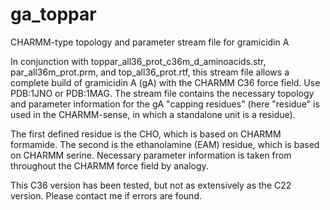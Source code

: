 # ga_toppar
CHARMM-type topology and parameter stream file for gramicidin A

In conjunction with toppar_all36_prot_c36m_d_aminoacids.str, par_all36m_prot.prm, and top_all36_prot.rtf, this stream file allows a complete build of gramicidin A (gA) with the CHARMM C36 force field. Use PDB:1JNO or PDB:1MAG. The stream file contains the necessary topology and parameter information for the gA "capping residues" (here "residue" is used in the CHARMM-sense, in which a standalone unit is a residue).

The first defined residue is the CHO, which is based on CHARMM formamide. The second is the ethanolamine (EAM) residue, which is based on CHARMM serine. Necessary parameter information is taken from throughout the CHARMM force field by analogy.

This C36 version has been tested, but not as extensively as the C22 version. Please contact me if errors are found.
